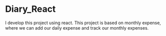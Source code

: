 # Diary_React
I develop this project using react. This project is based on monthly expense, where we can add our daily expense and track our monthly expenses.
